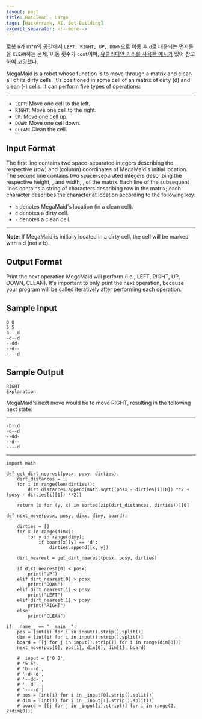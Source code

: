 ```yaml
---
layout: post
title: Botclean - Large
tags: [Hackerrank, AI, Bot Building]
excerpt_separator: <!--more-->
---
```


로봇 `b`가 m*n의 공간에서 `LEFT, RIGHT, UP, DOWN`으로 이동 후 `d`로 대응되는 먼지들을 `CLEAN`하는 문제. 이동 횟수가 `cost`이며, [유클리디안 거리를 사용한 예시가](https://github.com/Murillo/Hackerrank-Artificial-Intelligence/blob/master/Bot-Building/botclean-large.py) 있어 참고하여 코딩했다. 
<!--more-->
MegaMaid is a robot whose function is to move through a matrix and clean all of its dirty cells. It's positioned in some cell of an  matrix of dirty (d) and clean (-) cells. It can perform five types of operations:

----
* `LEFT`: Move one cell to the left.
* `RIGHT`: Move one cell to the right.
* `UP`: Move one cell up.
* `DOWN`: Move one cell down.
* `CLEAN`: Clean the cell.

**Input Format**
----
The first line contains two space-separated integers describing the respective  (row) and  (column) coordinates of MegaMaid's initial location.
The second line contains two space-separated integers describing the respective height, , and width, , of the matrix.
Each line  of the  subsequent lines contains a string of  characters describing row  in the matrix; each character  describes the character at location  according to the following key:
* `b` denotes MegaMaid's location (in a clean cell).
* `d` denotes a dirty cell.
* `-` denotes a clean cell.

----

**Note**: If MegaMaid is initially located in a dirty cell, the cell will be marked with a d (not a b).

**Output Format**
----
Print the next operation MegaMaid will perform (i.e., LEFT, RIGHT, UP, DOWN, CLEAN). It's important to only print the next operation, because your program will be called iteratively after performing each operation.

**Sample Input**
----
    0 0
    5 5
    b---d
    -d--d
    --dd-
    --d--
    ----d

**Sample Output**
----
    RIGHT
    Explanation

MegaMaid's next move would be to move RIGHT, resulting in the following next state:

----
    -b--d
    -d--d
    --dd-
    --d--
    ----d

----

    import math

    def get_dirt_nearest(posx, posy, dirties):
        dirt_distances = []
        for i in range(len(dirties)):
            dirt_distances.append(math.sqrt((posx - dirties[i][0]) **2 + (posy - dirties[i][1]) **2))

        return [x for (y, x) in sorted(zip(dirt_distances, dirties))][0]

    def next_move(posx, posy, dimx, dimy, board):

        dirties = []
        for x in range(dimx):
            for y in range(dimy):
                if board[x][y] == 'd':
                    dirties.append([x, y])

        dirt_nearest = get_dirt_nearest(posx, posy, dirties)

        if dirt_nearest[0] < posx:
            print("UP")
        elif dirt_nearest[0] > posx:
            print("DOWN")
        elif dirt_nearest[1] < posy:
            print("LEFT")
        elif dirt_nearest[1] > posy:
            print("RIGHT")
        else:
            print("CLEAN")

    if __name__ == "__main__":
        pos = [int(i) for i in input().strip().split()]
        dim = [int(i) for i in input().strip().split()]
        board = [[j for j in input().strip()] for i in range(dim[0])]
        next_move(pos[0], pos[1], dim[0], dim[1], board)

        # _input = ['0 0',
        # '5 5',
        # 'b---d',
        # '-d--d',
        # '--dd-',
        # '--d--',
        # '----d']
        # pos = [int(i) for i in _input[0].strip().split()]
        # dim = [int(i) for i in _input[1].strip().split()]
        # board = [[j for j in _input[i].strip()] for i in range(2, 2+dim[0])]

